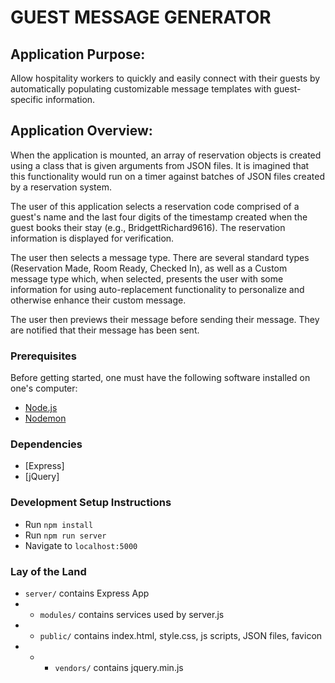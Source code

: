 # GUEST MESSAGE GENERATOR

## Application Purpose:

Allow hospitality workers to quickly and easily connect with their guests by automatically populating customizable message templates with guest-specific information.

## Application Overview:

When the application is mounted, an array of reservation objects is created using a class that is given arguments from JSON files. It is imagined that this functionality would run on a timer against batches of JSON files created by a reservation system.

The user of this application selects a reservation code comprised of a guest's name and the last four digits of the timestamp created when the guest books their stay (e.g., BridgettRichard9616). The reservation information is displayed for verification.

The user then selects a message type. There are several standard types (Reservation Made, Room Ready, Checked In), as well as a Custom message type which, when selected, presents the user with some information for using auto-replacement functionality to personalize and otherwise enhance their custom message.

The user then previews their message before sending their message. They are notified that their message has been sent.

### Prerequisites

Before getting started, one must have the following software installed on one's computer:

- [Node.js](https://nodejs.org/en/)
- [Nodemon](https://nodemon.io/)

### Dependencies

- [Express]
- [jQuery]

### Development Setup Instructions

- Run `npm install`
- Run `npm run server`
- Navigate to `localhost:5000`

### Lay of the Land

- `server/` contains Express App
- - `modules/` contains services used by server.js
- - `public/` contains index.html, style.css, js scripts, JSON files, favicon
- - - `vendors/` contains jquery.min.js
